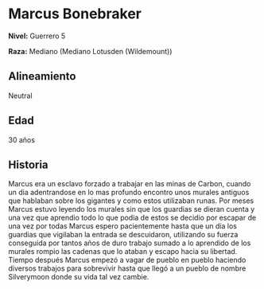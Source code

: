 # Marcus Bonebraker

**Nivel:** Guerrero 5

**Raza:** Mediano (Mediano Lotusden (Wildemount))

## Alineamiento
Neutral

## Edad
30 años

## Historia
Marcus era un esclavo forzado a trabajar en las minas de Carbon, cuando un dia adentrandose en lo mas profundo encontro unos murales antiguos que hablaban sobre los gigantes y como estos utilizaban runas. Por meses Marcus estuvo leyendo los murales sin que los guardias se dieran cuenta y una vez que aprendio todo lo que podia de estos se decidio por escapar de una vez por todas Marcus espero pacientemente hasta que un día los guardias que vigilaban la entrada se descuidaron, utilizando su fuerza conseguida por tantos años de duro trabajo sumado a lo aprendido de los murales rompio las cadenas que lo ataban y escapo hacia su libertad. Tiempo después Marcus empezó a vagar de pueblo en pueblo haciendo diversos trabajos para sobrevivir hasta que llegó a un pueblo de nombre Silverymoon donde su vida tal vez cambie.

